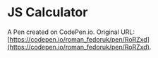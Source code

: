 # JS Calculator

A Pen created on CodePen.io. Original URL: [https://codepen.io/roman_fedoruk/pen/RoRZxd](https://codepen.io/roman_fedoruk/pen/RoRZxd).


